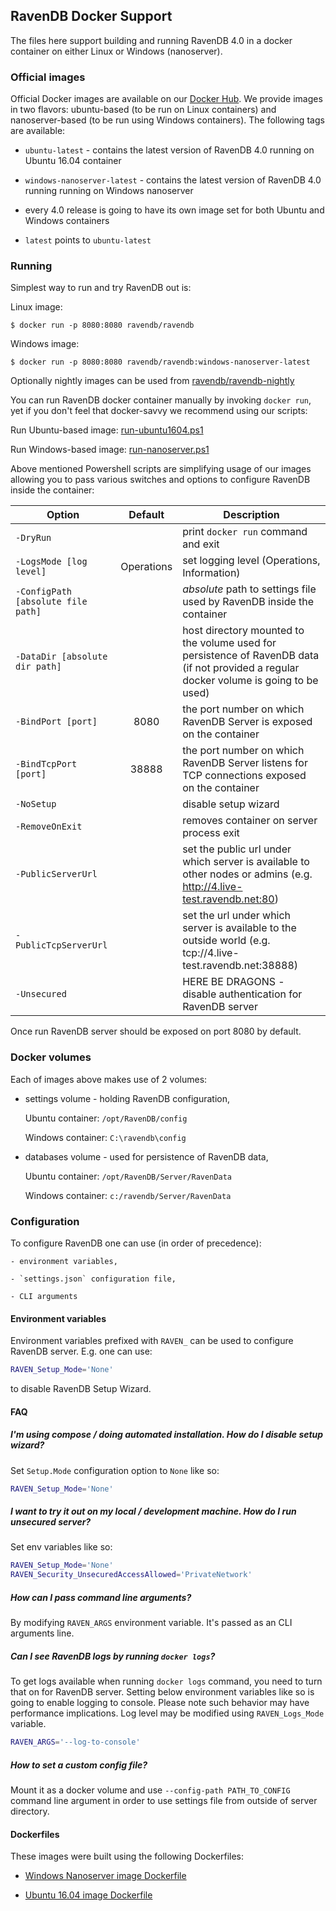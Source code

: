 ## RavenDB Docker Support

The files here support building and running RavenDB 4.0 in a docker container on either Linux or Windows (nanoserver).

### Official images

 Official Docker images are available on our [Docker Hub](https://hub.docker.com/r/ravendb/ravendb/). We provide images in two flavors: ubuntu-based (to be run on Linux containers) and nanoserver-based (to be run using Windows containers). The following tags are available:

- `ubuntu-latest` - contains the latest version of RavenDB 4.0 running on Ubuntu 16.04 container

- `windows-nanoserver-latest` - contains the latest version of RavenDB 4.0 running running on Windows nanoserver

- every 4.0 release is going to have its own image set for both Ubuntu and Windows containers

- `latest` points to `ubuntu-latest`

### Running

Simplest way to run and try RavenDB out is:

Linux image:
```
$ docker run -p 8080:8080 ravendb/ravendb
```

Windows image:
```
$ docker run -p 8080:8080 ravendb/ravendb:windows-nanoserver-latest
```

Optionally nightly images can be used from [ravendb/ravendb-nightly](https://hub.docker.com/r/ravendb/ravendb-nightly/)

You can run RavenDB docker container manually by invoking `docker run`, yet if you don't feel that docker-savvy we recommend using our scripts:

Run Ubuntu-based image: [run-ubuntu1604.ps1](https://github.com/ravendb/ravendb/blob/v4.0/docker/run-ubuntu1604.ps1)

Run Windows-based image: [run-nanoserver.ps1](https://github.com/ravendb/ravendb/blob/v4.0/docker/run-nanoserver.ps1)

Above mentioned Powershell scripts are simplifying usage of our images allowing you to pass various switches and options to configure RavenDB inside the container:

|Option|Default|Description|
|------|:-----:|-----------|
|`-DryRun`| | print `docker run` command and exit |
|`-LogsMode [log level]`| Operations | set logging level (Operations, Information) |
|`-ConfigPath [absolute file path]` | | *absolute* path to settings file used by RavenDB inside the container |
| `-DataDir [absolute dir path]` || host directory mounted to the volume used for persistence of RavenDB data (if not provided a regular docker volume is going to be used) |
| `-BindPort [port]` | 8080 | the port number on which RavenDB Server is exposed on the container |
| `-BindTcpPort [port]` | 38888 | the port number on which RavenDB Server listens for TCP connections exposed on the container |
| `-NoSetup` | | disable setup wizard |
| `-RemoveOnExit` || removes container on server process exit |
| `-PublicServerUrl` || set the public url under which server is available to other nodes or admins (e.g. http://4.live-test.ravendb.net:80)
| `-PublicTcpServerUrl` || set the url under which server is available to the outside world (e.g. tcp://4.live-test.ravendb.net:38888) |
| `-Unsecured` | | HERE BE DRAGONS - disable authentication for RavenDB server |

Once run RavenDB server should be exposed on port 8080 by default.

### Docker volumes

Each of images above makes use of 2 volumes:

- settings volume - holding RavenDB configuration,

    Ubuntu container: `/opt/RavenDB/config`

    Windows container: `C:\ravendb\config`

- databases volume - used for persistence of RavenDB data,

    Ubuntu container: `/opt/RavenDB/Server/RavenData`

    Windows container: `c:/ravendb/Server/RavenData`

### Configuration

To configure RavenDB one can use (in order of precedence):

    - environment variables, 

    - `settings.json` configuration file, 

    - CLI arguments

#### Environment variables

Environment variables prefixed with `RAVEN_` can be used to configure RavenDB server. E.g. one can use:
```bash
RAVEN_Setup_Mode='None'
```
to disable RavenDB Setup Wizard.

#### FAQ

##### I'm using compose / doing automated installation. How do I disable setup wizard?
    
Set `Setup.Mode` configuration option to `None` like so:
```bash
RAVEN_Setup_Mode='None'
```

##### I want to try it out on my local / development machine. How do I run unsecured server?

Set env variables like so:
```bash
RAVEN_Setup_Mode='None'
RAVEN_Security_UnsecuredAccessAllowed='PrivateNetwork'
```

##### How can I pass command line arguments?

By modifying `RAVEN_ARGS` environment variable. It's passed as an CLI arguments line.

##### Can I see RavenDB logs by running `docker logs`?

To get logs available when running `docker logs` command, you need to turn that on for RavenDB server. Setting below environment variables like so is going to enable logging to console. Please note such behavior may have performance implications. Log level may be modified using `RAVEN_Logs_Mode` variable. 

```bash
RAVEN_ARGS='--log-to-console'
```

##### How to set a custom config file?

Mount it as a docker volume and use `--config-path PATH_TO_CONFIG` command line argument in order to use settings file from outside of server directory.

#### Dockerfiles

These images were built using the following Dockerfiles:

- [Windows Nanoserver image Dockerfile](https://github.com/ravendb/ravendb/blob/v4.0/docker/ravendb-nanoserver/Dockerfile)

- [Ubuntu 16.04 image Dockerfile](https://github.com/ravendb/ravendb/blob/v4.0/docker/ravendb-ubuntu1604/Dockerfile)

